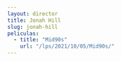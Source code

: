```yaml
---
layout: director
title: Jonah Hill
slug: jonah-hill
peliculas:
  - title: "Mid90s"
    url: "/lps/2021/10/05/Mid90s/"
---
```

